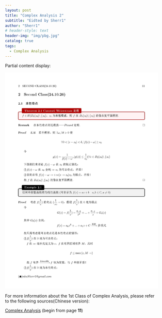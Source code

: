 ```yaml
---
layout: post
title: "Complex Analysis 2"
subtitle: "Eidted by Sherr1"
author: "Sherr1"
# header-style: text
header-img: "img/pbg.jpg"
catalog: true
tags:
  - Complex Analysis
---
```


Partial content display:

![](/img/in-post/post-ca/11.jpg)

For more information about the 1st Class of Complex Analysis, please refer to the following sources(Chinese version):

[Complex Analysis](/files/Complex%20Analysis.pdf) (begin from page **11**)

